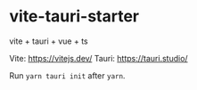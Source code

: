 # vite-tauri-starter
vite + tauri + vue + ts

Vite: https://vitejs.dev/
Tauri: https://tauri.studio/

Run `yarn tauri init` after `yarn`.
